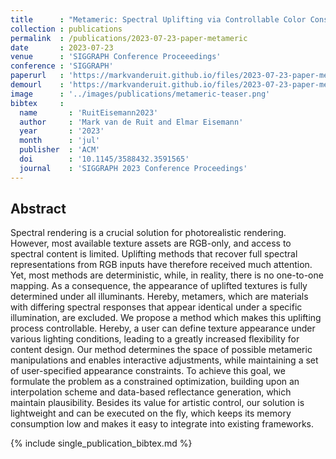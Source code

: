 ```yaml
---
title      : "Metameric: Spectral Uplifting via Controllable Color Constraints"
collection : publications
permalink  : /publications/2023-07-23-paper-metameric
date       : 2023-07-23
venue      : 'SIGGRAPH Conference Proceeedings'
conference : 'SIGGRAPH'
paperurl   : 'https://markvanderuit.github.io/files/2023-07-23-paper-metameric/metameric-paper.pdf'
demourl    : 'https://markvanderuit.github.io/files/2023-07-23-paper-metameric/metameric-demo.zip'
image      : '../images/publications/metameric-teaser.png'
bibtex     :
  name       : 'RuitEisemann2023'
  author     : 'Mark van de Ruit and Elmar Eisemann'
  year       : '2023'
  month      : 'jul'
  publisher  : 'ACM'
  doi        : '10.1145/3588432.3591565'
  journal    : 'SIGGRAPH 2023 Conference Proceedings'
---
```


## Abstract

Spectral rendering is a crucial solution for photorealistic rendering.
However, most available texture assets are RGB-only, and access to spectral content is limited.
Uplifting methods that recover full spectral representations from RGB inputs have therefore received much attention.
Yet, most methods are deterministic, while, in reality, there is no one-to-one mapping.
As a consequence, the appearance of uplifted textures is fully determined under all illuminants.
Hereby, metamers, which are materials with differing spectral responses that appear identical under a specific illumination, are excluded.
We propose a method which makes this uplifting process controllable.
Hereby, a user can define texture appearance under various lighting conditions, leading to a greatly increased flexibility for content design.
Our method determines the space of possible metameric manipulations and enables interactive adjustments, while maintaining a set of user-specified appearance constraints.
To achieve this goal, we formulate the problem as a constrained optimization, building upon an interpolation scheme and data-based reflectance generation, which maintain plausibility.
Besides its value for artistic control, our solution is lightweight and can be executed on the fly, which keeps its memory consumption low and makes it easy to integrate into existing frameworks.

{% include single_publication_bibtex.md %}
